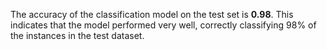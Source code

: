 The accuracy of the classification model on the test set is **0.98**. This indicates that the model performed very well, correctly classifying 98% of the instances in the test dataset.